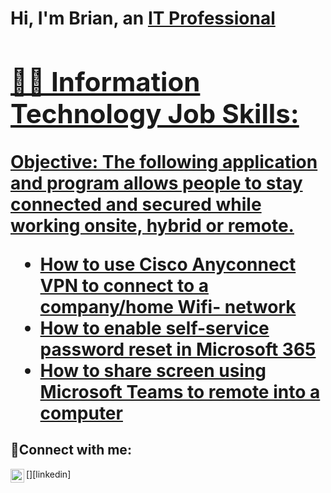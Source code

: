 <h1>Hi, I'm Brian, an <a href="https://linkedin.com/in/Brian">IT Professional

<h2>👨‍💻 Information Technology Job Skills:</h2>

Objective: The following application and program allows people to stay connected and secured while working onsite, hybrid or remote.




  - [How to use Cisco Anyconnect VPN to connect to a company/home Wifi- network](https://github.com/brilongurmo/CiscoAnyconnect)
  - [How to enable self-service password reset in Microsoft 365](https://github.com/brilongurmo/Microsoft-365)
  - [How to share screen using Microsoft Teams to remote into a computer](https://github.com/brilongurmo/Microsoft-Teams)


<h2>🤳Connect with me:</h2>

[<img align="left" alt="Brian | LinkedIn" width="22px" src="https://cdn.jsdelivr.net/npm/simple-icons@v3/icons/linkedin.svg" />][linkedin]

